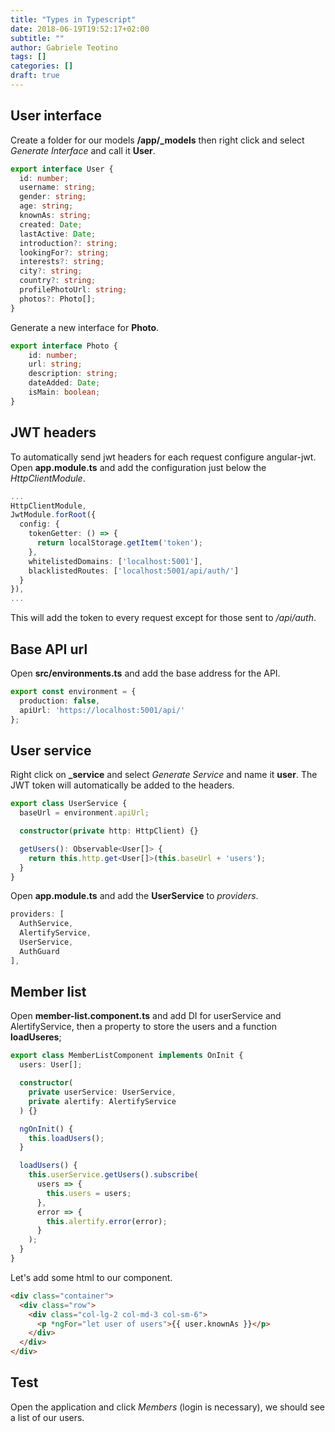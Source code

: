 ```yaml
---
title: "Types in Typescript"
date: 2018-06-19T19:52:17+02:00
subtitle: ""
author: Gabriele Teotino
tags: []
categories: []
draft: true
---
```


## User interface

Create a folder for our models **/app/_models** then right click and select *Generate Interface* and call it **User**.

```typescript
export interface User {
  id: number;
  username: string;
  gender: string;
  age: string;
  knownAs: string;
  created: Date;
  lastActive: Date;
  introduction?: string;
  lookingFor?: string;
  interests?: string;
  city?: string;
  country?: string;
  profilePhotoUrl: string;
  photos?: Photo[];
}
```

Generate a new interface for **Photo**.

```typescript
export interface Photo {
    id: number;
    url: string;
    description: string;
    dateAdded: Date;
    isMain: boolean;
}
```

## JWT headers

To automatically send jwt headers for each request configure angular-jwt. Open **app.module.ts** and add the configuration just below the *HttpClientModule*.

```typescript
...
HttpClientModule,
JwtModule.forRoot({
  config: {
    tokenGetter: () => {
      return localStorage.getItem('token');
    },
    whitelistedDomains: ['localhost:5001'],
    blacklistedRoutes: ['localhost:5001/api/auth/']
  }
}),
...
```

This will add the token to every request except for those sent to */api/auth*.

## Base API url

Open **src/environments.ts** and add the base address for the API.

```typescript
export const environment = {
  production: false,
  apiUrl: 'https://localhost:5001/api/'
};
```

## User service

Right click on **_service** and select *Generate Service* and name it **user**. The JWT token will automatically be added to the headers.

```typescript
export class UserService {
  baseUrl = environment.apiUrl;

  constructor(private http: HttpClient) {}

  getUsers(): Observable<User[]> {
    return this.http.get<User[]>(this.baseUrl + 'users');
  }
}
```

Open **app.module.ts** and add the **UserService** to *providers*.

```typescript
providers: [
  AuthService,
  AlertifyService,
  UserService,
  AuthGuard
],
```

## Member list

Open **member-list.component.ts** and add DI for userService and AlertifyService, then a property to store the users and a function **loadUseres**;

```typescript
export class MemberListComponent implements OnInit {
  users: User[];

  constructor(
    private userService: UserService,
    private alertify: AlertifyService
  ) {}

  ngOnInit() {
    this.loadUsers();
  }

  loadUsers() {
    this.userService.getUsers().subscribe(
      users => {
        this.users = users;
      },
      error => {
        this.alertify.error(error);
      }
    );
  }
}
```

Let's add some html to our component.

```html
<div class="container">
  <div class="row">
    <div class="col-lg-2 col-md-3 col-sm-6">
      <p *ngFor="let user of users">{{ user.knownAs }}</p>
    </div>
  </div>
</div>
```

## Test

Open the application and click *Members* (login is necessary), we should see a list of our users.
